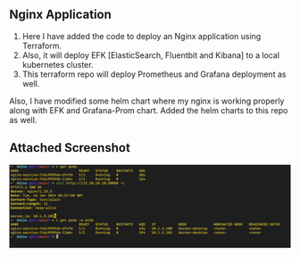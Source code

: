 ## Nginx Application

1. Here I have added the code to deploy an Nginx application using Terraform.
2. Also, it will deploy EFK [ElasticSearch, Fluentbit and Kibana] to a local kubernetes cluster.
3. This terraform repo will deploy Prometheus and Grafana deployment as well.

Also, I have modified some helm chart where my nginx is working properly along with EFK and Grafana-Prom chart. Added the helm charts to this repo as well.

## Attached Screenshot
![](./image/resource.png)